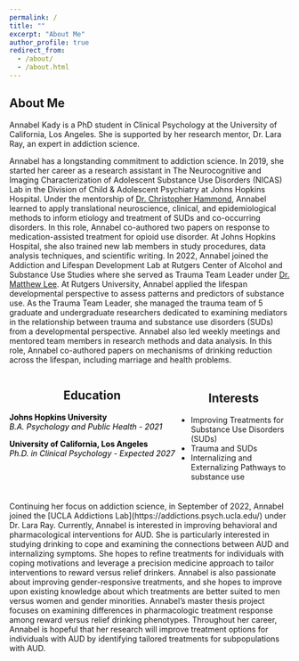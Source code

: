 ```yaml
---
permalink: /
title: ""
excerpt: "About Me"
author_profile: true
redirect_from: 
  - /about/
  - /about.html
---
```


## About Me
Annabel Kady is a PhD student in Clinical Psychology at the University of California, Los Angeles. She is supported by her research mentor, Dr. Lara Ray, an expert in addiction science. 

Annabel has a longstanding commitment to addiction science. In 2019, she started her career as a research assistant in The Neurocognitive and Imaging Characterization of Adolescent Substance Use Disorders (NICAS) Lab in the Division of Child & Adolescent Psychiatry at Johns Hopkins Hospital. Under the mentorship of [Dr. Christopher Hammond](https://www.hopkinsmedicine.org/profiles/details/christopher-hammond), Annabel learned to apply translational neuroscience, clinical, and epidemiological methods to inform etiology and treatment of SUDs and co-occurring disorders. In this role, Annabel co-authored two papers on response to medication-assisted treatment for opioid use disorder. At Johns Hopkins Hospital, she also trained new lab members in study procedures, data analysis techniques, and scientific writing. 
In 2022, Annabel joined the Addiction and Lifespan Development Lab at Rutgers Center of Alcohol and Substance Use Studies where she served as Trauma Team Leader under [Dr. Matthew Lee](https://alcoholstudies.rutgers.edu/people/faculty/matthew-lee/). At Rutgers University, Annabel applied the lifespan developmental perspective to assess patterns and predictors of substance use. As the Trauma Team Leader, she managed the trauma team of 5 graduate and undergraduate researchers dedicated to examining mediators in the relationship between trauma and substance use disorders (SUDs) from a developmental perspective. Annabel also led weekly meetings and mentored team members in research methods and data analysis. In this role, Annabel co-authored papers on mechanisms of drinking reduction across the lifespan, including marriage and health problems. 

<html>
<head>
  <!-- Add the Font Awesome CSS link below -->
  <link rel="stylesheet" href="https://cdnjs.cloudflare.com/ajax/libs/font-awesome/6.0.0-beta3/css/all.min.css">
  <!-- Add any necessary meta tags, CSS, or other dependencies in the head section -->
  <style>
    /* Apply CSS styles here */
    .container {
      display: flex;
      justify-content: center; /* Center the columns horizontally */
    }

    .column1 {
      flex: 1;
      padding: 5px 5px 5px 0; /* Right padding: 5px, Left padding: 0 */
      text-align: left; 
    }

    .column1 i {
      margin-bottom: 10px;
    }

    .column1 h2 {
      text-align: center; /* Center the headers */
    }

    .column2 {
      flex: 1;
      padding: 5px 0 5px 5px; /* Right padding: 0, Left padding: 5px */
      text-align: left;
    }

    .column2 i {
      margin-bottom: 10px;
    }
    
    .column2 h2 {
      text-align: center; /* Center the headers */
    }

    .grad-info {
      margin-bottom: 10px; /* Add some spacing between the header and paragraph */
      color: black; /* Set the text color to black */
    }

    .grad-info p {
      text-align: left; /* Left-align the paragraph text */
      margin: 0; /* Remove any default margin to avoid extra spacing */
    }
  </style>
</head>
<body>
  <div class="container">
    <div class="column1">
      <h2>Education</h2>
      <p class="grad-info"><i class="fas fa-graduation-cap" aria-hidden="true"></i> <b>Johns Hopkins University</b><br><i>B.A. Psychology and Public Health - 2021</i></p>
      <p class="grad-info"><i class="fas fa-graduation-cap" aria-hidden="true"></i> <b>University of California, Los Angeles</b><br><i>Ph.D. in Clinical Psychology - Expected 2027</i></p>
    </div>
    <div class="column2">
      <h2>Interests</h2>
      <ul>
        <li>Improving Treatments for Substance Use Disorders (SUDs)</li>
        <li>Trauma and SUDs</li>
        <li>Internalizing and Externalizing Pathways to substance use</li>
      </ul>
    </div>
  </div>
</body>
</html>

<br>
Continuing her focus on addiction science, in September of 2022, Annabel joined the [UCLA Addictions Lab](https://addictions.psych.ucla.edu/) under Dr. Lara Ray. Currently, Annabel is interested in improving behavioral and pharmacological interventions for AUD. She is particularly interested in studying drinking to cope and examining the connections between AUD and internalizing symptoms. She hopes to refine treatments for individuals with coping motivations and leverage a precision medicine approach to tailor interventions to reward versus relief drinkers. Annabel is also passionate about improving gender-responsive treatments, and she hopes to improve upon existing knowledge about which treatments are better suited to men versus women and gender minorities. Annabel’s master thesis project focuses on examining differences in pharmacologic treatment response among reward versus relief drinking phenotypes. Throughout her career, Annabel is hopeful that her research will improve treatment options for individuals with AUD by identifying tailored treatments for subpopulations with AUD. 

